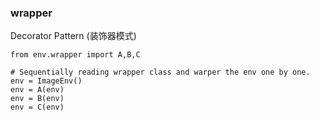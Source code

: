 ### wrapper
Decorator Pattern (装饰器模式)
```
from env.wrapper import A,B,C

# Sequentially reading wrapper class and warper the env one by one.
env = ImageEnv()
env = A(env)
env = B(env)
env = C(env)
```


